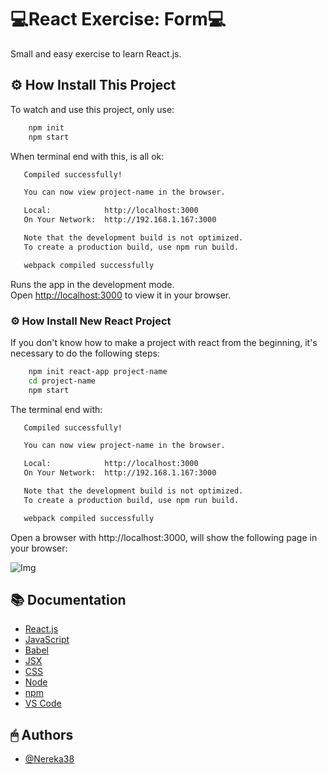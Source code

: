 # 💻React Exercise: Form💻

Small and easy exercise to learn React.js.


## ⚙️ How Install This Project

To watch and use this project, only use:

```bash
    npm init
    npm start
```
 When terminal end with this, is all ok:   
 ```bash
    Compiled successfully!

    You can now view project-name in the browser.

    Local:            http://localhost:3000
    On Your Network:  http://192.168.1.167:3000

    Note that the development build is not optimized.
    To create a production build, use npm run build.

    webpack compiled successfully
```
Runs the app in the development mode.\
Open [http://localhost:3000](http://localhost:3000) to view it in your browser.

### ⚙️ How Install New React Project

If you don't know how to make a project with react from the beginning, it's necessary to do the following steps:

```bash
    npm init react-app project-name
    cd project-name
    npm start
```
 The terminal end with:   
 ```bash
    Compiled successfully!

    You can now view project-name in the browser.

    Local:            http://localhost:3000
    On Your Network:  http://192.168.1.167:3000

    Note that the development build is not optimized.
    To create a production build, use npm run build.

    webpack compiled successfully
```
Open a browser with http://localhost:3000, will show the following page in your browser:

![Img](https://developer.mozilla.org/en-US/docs/Learn/Tools_and_testing/Client-side_JavaScript_frameworks/React_getting_started/default-create-react-app.png)


## 📚 Documentation

- [React.js](https://es.reactjs.org/)
- [JavaScript](https://www.javascript.com/)
- [Babel](https://babeljs.io/)
- [JSX](https://reactjs.org/docs/introducing-jsx.html)
- [CSS](https://developer.mozilla.org/en-US/docs/Web/CSS)
- [Node](https://nodejs.org/es/)
- [npm](https://www.npmjs.com/)
- [VS Code](https://code.visualstudio.com/)


## 🖱 Authors

- [@Nereka38](https://github.com/Nereka38)

